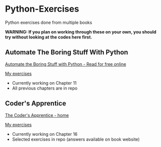 # Python-Exercises
Python exercises done from multiple books

**WARNING: If you plan on working through these on your own, you should try without looking at the codes here first.**

## Automate The Boring Stuff With Python
[Automate the Boring Stuff with Python - Read for free online](https://automatetheboringstuff.com/)

[My exercises](/AutomateTheBoringStuff)
* Currently working on Chapter 11
* All previous chapters are in repo

## Coder's Apprentice
[The Coder's Apprentice - home](http://www.spronck.net/pythonbook/)

[My exercises](/CodersApprentice)
* Currently working on Chapter 16
* Selected exercises in repo (answers available on book website)


